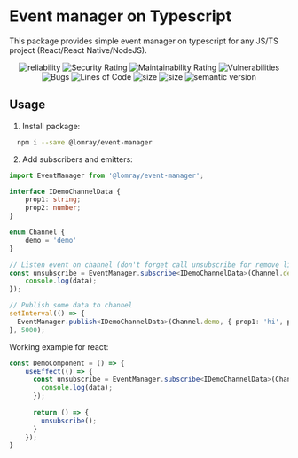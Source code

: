 # Event manager on Typescript

This package provides simple event manager on typescript for any JS/TS project (React/React Native/NodeJS).

<p align="center">
  <img src="https://sonarcloud.io/api/project_badges/measure?project=event-manager-lib&metric=reliability_rating" alt="reliability">
  <img src="https://sonarcloud.io/api/project_badges/measure?project=event-manager-lib&metric=security_rating" alt="Security Rating">
  <img src="https://sonarcloud.io/api/project_badges/measure?project=event-manager-lib&metric=sqale_rating" alt="Maintainability Rating">
  <img src="https://sonarcloud.io/api/project_badges/measure?project=event-manager-lib&metric=vulnerabilities" alt="Vulnerabilities">
  <img src="https://sonarcloud.io/api/project_badges/measure?project=event-manager-lib&metric=bugs" alt="Bugs">
  <img src="https://sonarcloud.io/api/project_badges/measure?project=event-manager-lib&metric=ncloc" alt="Lines of Code">
  <img src="https://img.shields.io/bundlephobia/minzip/@lomray/event-manager" alt="size">
  <img src="https://img.shields.io/npm/l/@lomray/event-manager" alt="size">
  <img src="https://img.shields.io/npm/v/@lomray/event-manager?label=semantic%20release&logo=semantic-release" alt="semantic version">
</p>

## Usage

1. Install package:

```sh
  npm i --save @lomray/event-manager
```

2. Add subscribers and emitters:
```typescript
import EventManager from '@lomray/event-manager';

interface IDemoChannelData {
    prop1: string;
    prop2: number;
}

enum Channel {
    demo = 'demo'
}

// Listen event on channel (don't forget call unsubscribe for remove litener)
const unsubscribe = EventManager.subscribe<IDemoChannelData>(Channel.demo, (data) => {
    console.log(data);
});

// Publish some data to channel
setInterval(() => {
  EventManager.publish<IDemoChannelData>(Channel.demo, { prop1: 'hi', prop2: 1 });
}, 5000);
```

Working example for react:
```typescript
const DemoComponent = () => {
    useEffect(() => {
      const unsubscribe = EventManager.subscribe<IDemoChannelData>(Channel.demo, (data) => {
        console.log(data);
      });
      
      return () => {
        unsubscribe();
      }
    });
}
```

